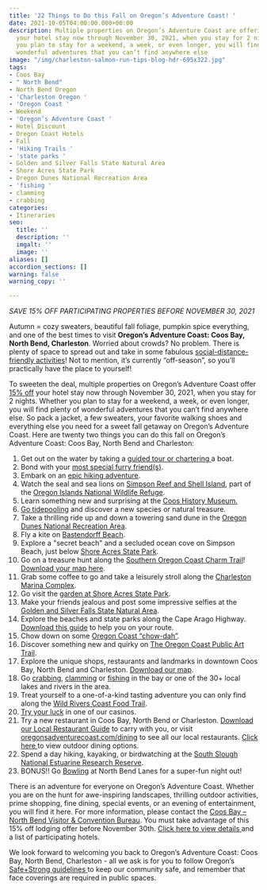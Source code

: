 ```yaml
---
title: '22 Things to Do this Fall on Oregon’s Adventure Coast! '
date: 2021-10-05T04:00:00.000+00:00
description: Multiple properties on Oregon’s Adventure Coast are offering 15% off
  your hotel stay now through November 30, 2021, when you stay for 2 nights. Whether
  you plan to stay for a weekend, a week, or even longer, you will find plenty of
  wonderful adventures that you can’t find anywhere else
image: "/img/charleston-salmon-run-tips-blog-hdr-695x322.jpg"
tags:
- Coos Bay
- " North Bend"
- North Bend Oregon
- 'Charleston Oregon '
- 'Oregon Coast '
- Weekend
- 'Oregon’s Adventure Coast '
- Hotel Discount
- Oregon Coast Hotels
- Fall
- 'Hiking Trails '
- 'state parks '
- Golden and Silver Falls State Natural Area
- Shore Acres State Park
- Oregon Dunes National Recreation Area
- 'fishing '
- clamming
- crabbing
categories:
- Itineraries
seo:
  title: ''
  description: ''
  imgalt: ''
  image: ''
aliases: []
accordion_sections: []
warning: false
warning_copy: ''

---
```

_SAVE 15% OFF PARTICIPATING PROPERTIES BEFORE NOVEMBER 30, 2021_

Autumn = cozy sweaters, beautiful fall foliage, pumpkin spice everything, and one of the best times to visit **Oregon’s Adventure Coast: Coos Bay, North Bend, Charleston**. Worried about crowds? No problem. There is plenty of space to spread out and take in some fabulous [social-distance-friendly activities](https://www.oregonsadventurecoast.com/blog/five-fun-ways-to-social-distance-on-oregon-s-adventure-coast/)! Not to mention, it’s currently “off-season”, so you’ll practically have the place to yourself!

To sweeten the deal, multiple properties on Oregon’s Adventure Coast offer [15% off](https://www.oregonsadventurecoast.com/fall15/) your hotel stay now through November 30, 2021, when you stay for 2 nights. Whether you plan to stay for a weekend, a week, or even longer, you will find plenty of wonderful adventures that you can’t find anywhere else. So pack a jacket, a few sweaters, your favorite walking shoes and everything else you need for a sweet fall getaway on Oregon’s Adventure Coast. Here are twenty two things you can do this fall on Oregon’s Adventure Coast: Coos Bay, North Bend and Charleston:

 1. Get out on the water by taking a [guided tour or chartering ](https://www.oregonsadventurecoast.com/blog/where-to-find-local-tour-guides-charters-on-oregon-s-adventure-coast/)a boat.
 2. Bond with your [most special furry friend(s)](https://www.oregonsadventurecoast.com/blog/11-dog-friendly-activities-to-do-this-fall-on-oregon-s-adventure-coast/).
 3. Embark on an [epic hiking adventure](https://www.oregonsadventurecoast.com/blog/how-to-plan-the-perfect-hiking-adventure-on-oregon-s-adventure-coast/).
 4. Watch the seal and sea lions on [Simpson Reef and Shell Island](https://www.shareoregon.com/things-to-do/en/listings/126105-simpson-reef-and-shell-island-oregon-islands-nwr), part of the [Oregon Islands National Wildlife Refuge](https://www.fws.gov/refuge/oregon_islands/).
 5. Learn something new and surprising at the [Coos History Museum.](https://www.oregonsadventurecoast.com/blog/oregon-s-adventure-coast-spotlight-coos-history-museum/)
 6. [Go tidepooling](https://www.oregonsadventurecoast.com/blog/where-how-to-explore-the-amazing-tide-pools-on-oregon-s-adventure-coast/) and discover a new species or natural treasure.
 7. Take a thrilling ride up and down a towering sand dune in the [Oregon Dunes National Recreation Area](https://www.oregonsadventurecoast.com/blog/wanted-first-time-atv-riders-on-the-oregon-dunes/).
 8. Fly a kite on [Bastendorff Beach](https://www.oregonsadventurecoast.com/undeveloped-beaches/).
 9. Explore a "secret beach" and a secluded ocean cove on Simpson Beach, just below [Shore Acres State Park](https://www.oregonsadventurecoast.com/state-parks-and-national-lands/).
10. Go on a treasure hunt along the [Southern Oregon Coast Charm Trail](https://www.oregonsadventurecoast.com/blog/have-a-charming-adventure-along-the-southern-oregon-coast-charm-trail/)! [Download your map here](https://www.oregonsadventurecoast.com/img/Charm-Trail-Map.pdf).
11. Grab some coffee to go and take a leisurely stroll along the [Charleston Marina Complex](http://www.portofcoosbay.com/marinahome/).
12. Go visit the [garden at Shore Acres State Park](https://www.oregonsadventurecoast.com/blog/see-what-s-blooming-this-fall-at-shore-acres-state-par/).
13. Make your friends jealous and post some impressive selfies at the [Golden and Silver Falls State Natural Area](https://www.oregonsadventurecoast.com/blog/2016-02-05-adventure-spotlight-golden-and-silver-falls/).
14. Explore the beaches and state parks along the Cape Arago Highway. [Download this guide](https://oregonsadventurecoast.com/img/cape-arago-loop-itinerary-2018.pdf) to help you on your route.
15. Chow down on some [Oregon Coast “chow-dah”](https://www.oregonsadventurecoast.com/blog/who-has-the-best-clam-chowder-on-oregon-s-adventure-coast/).
16. Discover something new and quirky on [The Oregon Coast Public Art Trail](https://www.oregonsadventurecoast.com/blog/explore-the-oregon-coast-public-art-trail/).
17. Explore the unique shops, restaurants and landmarks in downtown Coos Bay, North Bend and Charleston. [Download our map](https://oregonsadventurecoast.netlify.com/img/walking-map-cbnb.pdf).
18. Go [crabbing](https://www.oregonsadventurecoast.com/crabbing-clamming/), [clamming](https://www.oregonsadventurecoast.com/clamming/) or [fishing](https://oregonsadventurecoast.netlify.com/fishing/) in the bay or one of the 30+ local lakes and rivers in the area.
19. Treat yourself to a one-of-a-kind tasting adventure you can only find along the [Wild Rivers Coast Food Trail](https://www.oregonsadventurecoast.com/blog/savor-the-flavors-along-the-wild-rivers-coast-food-trail/).
20. [Try your luck](https://oregonsadventurecoast.netlify.com/blog/try-your-luck-on-oregon-s-adventure-coast/) in one of our casinos.
21. Try a new restaurant in Coos Bay, North Bend or Charleston. [Download our Local Restaurant Guide](https://www.oregonsadventurecoast.com/img/Restaurants-BOOKLET.pdf) to carry with you, or visit [oregonsadventurecoast.com/dining](https://oregonsadventurecoast.com/dining/) to see all our local restaurants. [Click here ](https://www.oregonsadventurecoast.com/blog/looking-for-outdoor-dining-options-coos-bay-north-bend-charleston-have-several-from-which-to-choose/)to view outdoor dining options.
22. Spend a day hiking, kayaking, or birdwatching at the [South Slough National Estuarine Research Reserve](https://www.oregonsadventurecoast.com/blog/ten-things-people-love-about-slough-national-estuarine-research-reserve/).
23. BONUS!! Go [Bowling](https://northbendlanes.com/) at North Bend Lanes for a super-fun night out!

There is an adventure for everyone on Oregon’s Adventure Coast. Whether you are on the hunt for awe-inspiring landscapes, thrilling outdoor activities, prime shopping, fine dining, special events, or an evening of entertainment, you will find it here. For more information, please contact the [Coos Bay – North Bend Visitor & Convention Bureau](https://www.oregonsadventurecoast.com/). You must take advantage of this 15% off lodging offer before November 30th. [Click here to view details ](https://www.oregonsadventurecoast.com/fall15/)and a list of participating hotels.

We look forward to welcoming you back to Oregon’s Adventure Coast: Coos Bay, North Bend, Charleston - all we ask is for you to follow Oregon’s [Safe+Strong guidelines ](https://coronavirus.oregon.gov/Pages/default.aspx#:\~:text=Oregonians%20must%20come%20together%20to,once%20it's%20available%20to%20you)to keep our community safe, and remember that face coverings are required in public spaces.